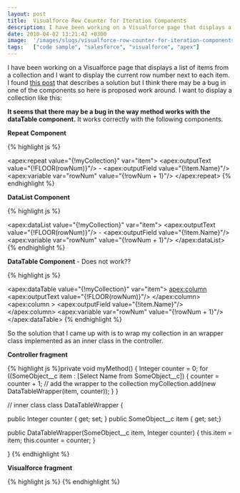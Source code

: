 ```yaml
---
layout: post
title:  Visualforce Row Counter for Iteration Components
description: I have been working on a Visualforce page that displays a list of items from a collection and I want to display the current row number next to each item. I found this post that describes a solution but I think there may be a bug in one of the components so here is proposed work around. I want to display a collection like this-  It seems that there may be a bug in the way method works with the dataTable component. It works correctly with the following components. Repeat Component - DataList Compo
date: 2010-04-02 13:21:42 +0300
image:  '/images/slugs/visualforce-row-counter-for-iteration-components.jpg'
tags:   ["code sample", "salesforce", "visualforce", "apex"]
---
```

<p>I have been working on a Visualforce page that displays a list of items from a collection and I want to display the current row number next to each item. I found <a href="http://community.salesforce.com/t5/Visualforce-Development/find-counter-for-repeat-component/m-p/139123/message-uid/139123" target="_blank">this post</a> that describes a solution but I think there may be a bug in one of the components so here is proposed work around. I want to display a collection like this:</p>
<p><strong>It seems that there may be a bug in the way method works with the dataTable component.</strong> It works correctly with the following components.</p>
<p><strong>Repeat Component</strong></p>
{% highlight js %}<apex:variable value="{!1}" var="rowNum"/>

<apex:repeat value="{!myCollection}" var="item">
 <apex:outputText value="{!FLOOR(rowNum)}"/> - <apex:outputField value="{!item.Name}"/><br/>
 <apex:variable var="rowNum" value="{!rowNum + 1}"/>
</apex:repeat>
{% endhighlight %}
<p><strong>DataList Component</strong></p>
{% highlight js %}<apex:variable value="{!1}" var="rowNum"/>

<apex:dataList value="{!myCollection}" var="item">
 <apex:outputText value="{!FLOOR(rowNum)}"/> - <apex:outputField value="{!item.Name}"/>
 <apex:variable var="rowNum" value="{!rowNum + 1}"/>
</apex:dataList>
{% endhighlight %}
<p><strong>DataTable Component</strong> - Does not work??</p>
{% highlight js %}<apex:variable value="{!1}" var="rowNum"/>

<apex:dataTable value="{!myCollection}" var="item">
 <apex:column>
  <apex:outputText value="{!FLOOR(rowNum)}"/>
 </apex:column>
 <apex:column >
  <apex:outputField value="{!item.Name}"/>
 </apex:column>
 <apex:variable var="rowNum" value="{!rowNum + 1}"/>
</apex:dataTable>
{% endhighlight %}
<p style="clear: both">So the solution that I came up with is to wrap my collection in an wrapper class implemented as an inner class in the controller.</p><p style="clear: both"><strong>Controller fragment</strong></p>
{% highlight js %}private void myMethod() {
 Integer counter = 0;
 for ((SomeObject__c item : [Select Name from SomeObject__c]) {
  counter = counter + 1;
  // add the wrapper to the collection
  myCollection.add(new DataTableWrapper(item, counter));
 }
}

// inner class
class DataTableWrapper {

 public Integer counter { get; set; }
 public SomeObject__c item { get; set;}

 public DataTableWrapper(SomeObject__c item, Integer counter) {
  this.item = item;
  this.counter = counter;
 }

}
{% endhighlight %}
<p><strong>Visualforce fragment</strong></p>
{% highlight js %}<apex:dataTable value="{!myCollection}" var="wrapper" columns="2">
 <apex:column>
  <apex:outputText value="{!wrapper.counter}."/>
 </apex:column>
 <apex:column>
  <apex:outputField value="{!wrapper.item.Name}"/>
 </apex:column>
</apex:dataTable>
{% endhighlight %}
</p><br class="final-break" style="clear: both" />
